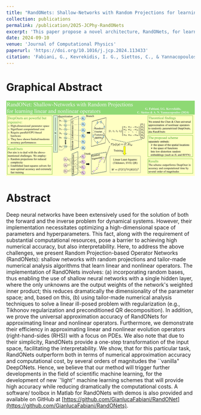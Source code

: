 ```yaml
---
title: "RandONets: Shallow-Networks with Random Projections for learning linear and nonlinear operators"
collection: publications
permalink: /publication/2025-JCPhy-RandONets
excerpt: 'This paper propose a novel architecture, RandONets, for learning generic Operators. It leverages Random Projections and Nonlinear Random Features, as well as tailor-made numerical analysis method for improving significantly efficiency and accuracy. We demonstrate that RandONets outperforms DeepONets by 10 order of magnitudes. Also, we theoretically prove and extend the theorem of Chen and Chen (1995) to such randomized architectures.'
date: 2024-09-10
venue: 'Journal of Computational Physics'
paperurl: 'https://doi.org/10.1016/j.jcp.2024.113433'
citation: 'Fabiani, G., Kevrekidis, I. G., Siettos, C., & Yannacopoulos, A. N. RandONets: Shallow-Networks with Random Projections for learning linear and nonlinear operators. J Comp Phys (2025)'
---
```


Graphical Abstract
=====
<img src="https://raw.githubusercontent.com/GianlucaFabiani/gianlucafabiani.github.io/master/images/Graphical_Abstract_RandOnet_details_big_colored_page-0001.jpg" width="1000" />

Abstract
=====
Deep neural networks have been extensively used for the solution of both the forward and the inverse problem for dynamical systems. However, their implementation necessitates optimizing a high-dimensional space of parameters and hyperparameters. This fact, along with the requirement of substantial computational resources, pose a barrier to achieving high numerical accuracy, but also interpretability.
Here, to address the above challenges, we present Random Projection-based Operator Networks (RandONets): shallow networks with random projections and tailor-made numerical analysis algorithms that learn linear and nonlinear operators. The implementation of RandONets involves: (a) incorporating random bases, thus enabling the use of shallow neural networks with a single hidden layer, where the only unknowns are the output weights of the network's weighted inner product; this reduces dramatically the dimensionality of the parameter space; and, based on this, (b) using tailor-made numerical analysis techniques to solve a linear ill-posed problem with regularization (e.g., Tikhonov regularization and preconditioned QR decomposition). 
In addition, we prove the universal approximation accuracy of RandONets for approximating linear and nonlinear operators. Furthermore, we demonstrate their efficiency in approximating linear and nonlinear evolution operators (right-hand-sides (RHS)) with a focus on PDEs. We also note that due to their simplicity, RandONets provide a one-step transformation of the input space, facilitating the interpretability.
We show, that for this particular task, RandONets outperform both in terms of numerical approximation accuracy and computational cost, by several orders of magnitudes the ``vanilla" DeepONets. Hence, we believe that our method will trigger further developments in the field of scientific machine learning, for the development of new `'light'' machine learning schemes that will provide high accuracy while reducing dramatically the computational costs. A software/ toolbox in Matlab for RandONets with demos is also provided and available on GitHub at
[https://github.com/GianlucaFabiani/RandONet](https://github.com/GianlucaFabiani/RandONets).
